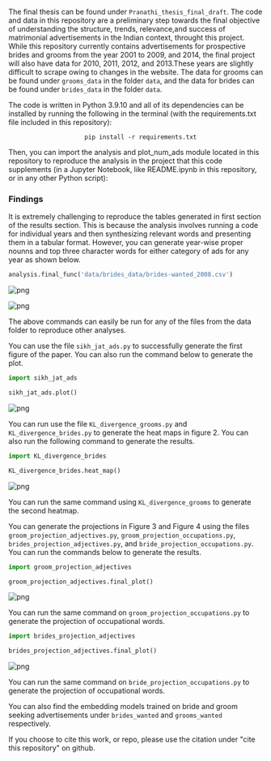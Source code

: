 The final thesis can be found under ```Pranathi_thesis_final_draft```. The code and data in this repository are a preliminary step towards the final objective of understanding the structure, trends, relevance,and success of matrimonial advertisements in the Indian context, throught this project. While this repository currently contains advertisements for prospective brides and grooms from the year 2001 to 2009, and 2014, the final project will also have data for 2010, 2011, 2012, and 2013.These years are slightly difficult to scrape owing to changes in the website. The data for grooms can be found under ```grooms_data``` in the folder ```data```, and the data for brides can be found under ```brides_data``` in the folder ```data```.

The code is written in Python 3.9.10 and all of its dependencies can be installed by running the following in the terminal (with the requirements.txt file included in this repository):

                         pip install -r requirements.txt
                         
Then, you can import the analysis and plot_num_ads module located in this repository to reproduce the analysis in the project that this code supplements (in a Jupyter Notebook, like README.ipynb in this repository, or in any other Python script):

### Findings
It is extremely challenging to reproduce the tables generated in first section of the results section. This is because the analysis involves running a code for individual years and then synthesizing relevant words and presenting them in a tabular format. However, you can generate year-wise proper nounns and top three character words for either category of ads for any year as shown below.


```python
analysis.final_func('data/brides_data/brides-wanted_2008.csv')
```


    
![png](README_files/README_2_0.png)
    



    
![png](README_files/README_2_1.png)
    


The above commands can easily be run for any of the files from the data folder to reproduce other analyses.


You can use the file ```sikh_jat_ads.py``` to successfully generate the first figure of the paper. You can also run the command below to generate the plot.


```python
import sikh_jat_ads
```


```python
sikh_jat_ads.plot()
```


    
![png](README_files/README_6_0.png)
    


You can run use the file ```KL_divergence_grooms.py``` and ```KL_divergence_brides.py``` to generate the heat maps in figure 2. You can also run the following command to generate the results.


```python
import KL_divergence_brides
```


```python
KL_divergence_brides.heat_map()
```


    
![png](README_files/README_9_0.png)
    


You can run the same command using ```KL_divergence_grooms``` to generate the second heatmap.

You can generate the projections in Figure 3 and Figure 4 using the files ```groom_projection_adjectives.py```, ```groom_projection_occupations.py```, ```brides_projection_adjectives.py```, and ```bride_projection_occupations.py```. You can run the commands below to generate the results.


```python
import groom_projection_adjectives
```


```python
groom_projection_adjectives.final_plot()
```


    
![png](README_files/README_13_0.png)
    


You can run the same command on ```groom_projection_occupations.py``` to generate the projection of occupational words.


```python
import brides_projection_adjectives
```


```python
brides_projection_adjectives.final_plot()
```


    
![png](README_files/README_16_0.png)
    


You can run the same command on ```bride_projection_occupations.py``` to generate the projection of occupational words.


You can also find the embedding models trained on bride and groom seeking advertisements under ```brides_wanted``` and ```grooms_wanted``` respectively.

If you choose to cite this work, or repo, please use the citation under "cite this repository" on github.
